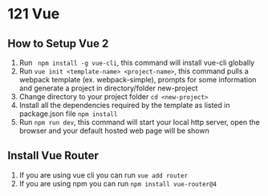 # 121 Vue
## How to Setup Vue 2
1. Run ``` npm install -g vue-cli```, this command will install vue-cli globally
2. Run ```vue init <template-name> <project-name>```, this command pulls a webpack template (ex. webpack-simple), prompts for some information and generate a project in directory/folder new-project
3. Change directory to your project folder ```cd <new-project>```
4. Install all the dependencies required by the template as listed in package.json file ```npm install```
5. Run ```npm run dev```, this command will start your local http server, open the browser and your default hosted web page will be shown
## Install Vue Router
1. If you are using vue cli you can run ```vue add router```
2. If you are using npm you can run ```npm install vue-router@4```
